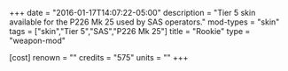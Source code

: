 +++
date = "2016-01-17T14:07:22-05:00"
description = "Tier 5 skin available for the P226 Mk 25 used by SAS operators."
mod-types = "skin"
tags = ["skin","Tier 5","SAS","P226 Mk 25"]
title = "Rookie"
type = "weapon-mod"

[cost]
  renown = ""
  credits = "575"
  units = ""
+++
